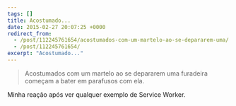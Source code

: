 ```yaml
---
tags: []
title: Acostumado...
date: 2015-02-27 20:07:25 +0000
redirect_from:
  - /post/112245761654/acostumados-com-um-martelo-ao-se-depararem-uma/
  - /post/112245761654/
excerpt: "Acostumado..."
---
```


> Acostumados com um martelo ao se depararem uma furadeira começam a
> bater em parafusos com ela.

Minha reação após ver qualquer exemplo de Service Worker.


